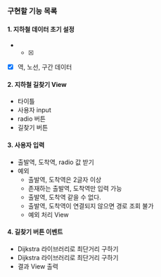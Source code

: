 ### 구현할 기능 목록

#### 1. 지하철 데이터 초기 설정

- - [x]

- [x] 역, 노선, 구간 데이터

#### 2. 지하철 길찾기 View

- 타이틀
- 사용자 input
- radio 버튼
- 길찾기 버튼

#### 3. 사용자 입력

- 출발역, 도착역, radio 값 받기
- 예외
  - 출발역, 도착역은 2글자 이상
  - 존재하는 출발역, 도착역만 입력 가능
  - 출발역, 도착역 같을 수 없다.
  - 출발역, 도착역이 연결되지 않으면 경로 조회 불가
  - 예외 처리 View

#### 4. 길찾기 버튼 이벤트

- Dijkstra 라이브러리로 최단거리 구하기
- Dijkstra 라이브러리로 최단거리 구하기
- 결과 View 출력
